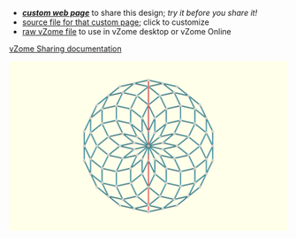 
 - [***custom web page***][post] to share this design; *try it before you share it!*
 - [source file for that custom page][source]; click to customize
 - [raw vZome file][raw] to use in vZome desktop or vZome Online

[vZome Sharing documentation](https://vzome.github.io/vzome/sharing.html#how-it-works)

![Image](<14 -gon-rosette.png>)


[post]: <https://John-Kostick.github.io/vzome-sharing/2022/01/08/14 -gon-rosette-17-59-10.html>
[source]: <https://github.com/John-Kostick/vzome-sharing/edit/main/_posts/2022-01-08-14 -gon-rosette-17-59-10.md>
[raw]: <https://raw.githubusercontent.com/John-Kostick/vzome-sharing/main/2022/01/08/17-59-10-14 -gon-rosette/14 -gon-rosette.vZome>